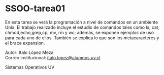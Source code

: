 # SSOO-tarea01

En esta tarea se verá la programación a nivel de comandos en un ambiente Unix. El trabajo realizado incluye el estudio de comandos tales como ls, cat, chmod,echo,grep,cp, mv, rm y wc; además, se exponen ejemplos de uso para cada uno de ellos. También se explica lo que son los metacaracteres y el brace expansion.

Autor: Italo López Meza
</br>
Correo institucional: italo.lopez@alumnos.uv.cl

Sistemas Operativos UV
